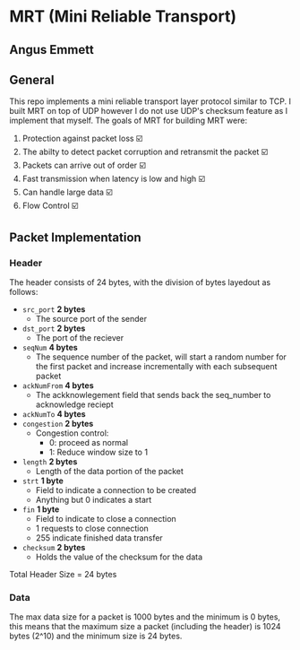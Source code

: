 # MRT (Mini Reliable Transport)
## Angus Emmett

## General
This repo implements a mini reliable transport layer protocol similar to TCP. I built MRT on top of UDP however I do not use UDP's checksum feature as I implement that myself. The goals of MRT for building MRT were:

1. Protection against packet loss ☑️
2. The abilty to detect packet corruption and retransmit the packet ☑️
3. Packets can arrive out of order ☑️
4. Fast transmission when latency is low and high ☑️ 
5. Can handle large data ☑️
6. Flow Control ☑️


## Packet Implementation
### Header
The header consists of 24 bytes, with the division of bytes layedout as follows:
* ```src_port``` __2 bytes__
	* The source port of the sender
* ```dst_port``` __2 bytes__
	* The port of the reciever
* ```seqNum``` __4 bytes__
	* The sequence number of the packet, will start a random number for the first packet and increase incrementally with each subsequent packet
* ```ackNumFrom``` __4 bytes__
	* The ackknowlegement field that sends back the seq_number to acknowledge reciept
* ```ackNumTo```  __4 bytes__
* ```congestion``` __2 bytes__
	* Congestion control: 
		* 0: proceed as normal 
		* 1: Reduce window size to 1 
* ```length``` __2 bytes__
	* Length of the data portion of the packet
* ```strt``` __1 byte__
	* Field to indicate a connection to be created
	* Anything but 0 indicates a start
* ```fin``` __1 byte__
	* Field to indicate to close a connection
	* 1 requests to close connection
	* 255 indicate finished data transfer
* ```checksum``` __2 bytes__
	* Holds the value of the checksum for the data

Total Header Size = 24 bytes

### Data
The max data size for a packet is 1000 bytes and the minimum is 0 bytes, this means that the maximum size a packet (including the header) is 1024 bytes (2^10) and the minimum size is 24 bytes.